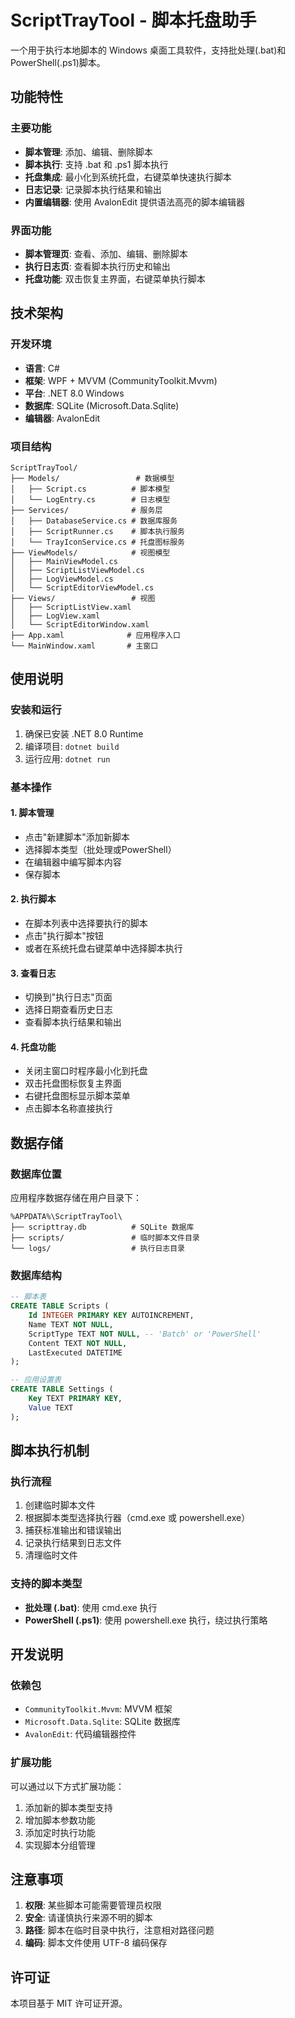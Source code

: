 # ScriptTrayTool - 脚本托盘助手

一个用于执行本地脚本的 Windows 桌面工具软件，支持批处理(.bat)和 PowerShell(.ps1)脚本。

## 功能特性

### 主要功能
- **脚本管理**: 添加、编辑、删除脚本
- **脚本执行**: 支持 .bat 和 .ps1 脚本执行
- **托盘集成**: 最小化到系统托盘，右键菜单快速执行脚本
- **日志记录**: 记录脚本执行结果和输出
- **内置编辑器**: 使用 AvalonEdit 提供语法高亮的脚本编辑器

### 界面功能
- **脚本管理页**: 查看、添加、编辑、删除脚本
- **执行日志页**: 查看脚本执行历史和输出
- **托盘功能**: 双击恢复主界面，右键菜单执行脚本

## 技术架构

### 开发环境
- **语言**: C#
- **框架**: WPF + MVVM (CommunityToolkit.Mvvm)
- **平台**: .NET 8.0 Windows
- **数据库**: SQLite (Microsoft.Data.Sqlite)
- **编辑器**: AvalonEdit

### 项目结构
```
ScriptTrayTool/
├── Models/                 # 数据模型
│   ├── Script.cs          # 脚本模型
│   └── LogEntry.cs        # 日志模型
├── Services/              # 服务层
│   ├── DatabaseService.cs # 数据库服务
│   ├── ScriptRunner.cs    # 脚本执行服务
│   └── TrayIconService.cs # 托盘图标服务
├── ViewModels/            # 视图模型
│   ├── MainViewModel.cs
│   ├── ScriptListViewModel.cs
│   ├── LogViewModel.cs
│   └── ScriptEditorViewModel.cs
├── Views/                 # 视图
│   ├── ScriptListView.xaml
│   ├── LogView.xaml
│   └── ScriptEditorWindow.xaml
├── App.xaml              # 应用程序入口
└── MainWindow.xaml       # 主窗口
```

## 使用说明

### 安装和运行
1. 确保已安装 .NET 8.0 Runtime
2. 编译项目: `dotnet build`
3. 运行应用: `dotnet run`

### 基本操作

#### 1. 脚本管理
- 点击"新建脚本"添加新脚本
- 选择脚本类型（批处理或PowerShell）
- 在编辑器中编写脚本内容
- 保存脚本

#### 2. 执行脚本
- 在脚本列表中选择要执行的脚本
- 点击"执行脚本"按钮
- 或者在系统托盘右键菜单中选择脚本执行

#### 3. 查看日志
- 切换到"执行日志"页面
- 选择日期查看历史日志
- 查看脚本执行结果和输出

#### 4. 托盘功能
- 关闭主窗口时程序最小化到托盘
- 双击托盘图标恢复主界面
- 右键托盘图标显示脚本菜单
- 点击脚本名称直接执行

## 数据存储

### 数据库位置
应用程序数据存储在用户目录下：
```
%APPDATA%\ScriptTrayTool\
├── scripttray.db          # SQLite 数据库
├── scripts/               # 临时脚本文件目录
└── logs/                  # 执行日志目录
```

### 数据库结构
```sql
-- 脚本表
CREATE TABLE Scripts (
    Id INTEGER PRIMARY KEY AUTOINCREMENT,
    Name TEXT NOT NULL,
    ScriptType TEXT NOT NULL, -- 'Batch' or 'PowerShell'
    Content TEXT NOT NULL,
    LastExecuted DATETIME
);

-- 应用设置表
CREATE TABLE Settings (
    Key TEXT PRIMARY KEY,
    Value TEXT
);
```

## 脚本执行机制

### 执行流程
1. 创建临时脚本文件
2. 根据脚本类型选择执行器（cmd.exe 或 powershell.exe）
3. 捕获标准输出和错误输出
4. 记录执行结果到日志文件
5. 清理临时文件

### 支持的脚本类型
- **批处理 (.bat)**: 使用 cmd.exe 执行
- **PowerShell (.ps1)**: 使用 powershell.exe 执行，绕过执行策略

## 开发说明

### 依赖包
- `CommunityToolkit.Mvvm`: MVVM 框架
- `Microsoft.Data.Sqlite`: SQLite 数据库
- `AvalonEdit`: 代码编辑器控件

### 扩展功能
可以通过以下方式扩展功能：
1. 添加新的脚本类型支持
2. 增加脚本参数功能
3. 添加定时执行功能
4. 实现脚本分组管理

## 注意事项

1. **权限**: 某些脚本可能需要管理员权限
2. **安全**: 请谨慎执行来源不明的脚本
3. **路径**: 脚本在临时目录中执行，注意相对路径问题
4. **编码**: 脚本文件使用 UTF-8 编码保存

## 许可证

本项目基于 MIT 许可证开源。
